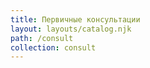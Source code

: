 ```yaml
---
title: Первичные консультации
layout: layouts/catalog.njk
path: /consult
collection: consult
---
```


